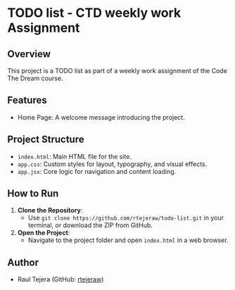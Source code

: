 # TODO list - CTD weekly work Assignment

## Overview

This project is a TODO list as part of a weekly work assignment of the Code The Dream course.

## Features

- Home Page: A welcome message introducing the project.

## Project Structure

- `index.html`: Main HTML file for the site.
- `app.css`: Custom styles for layout, typography, and visual effects.
- `app.jsx`: Core logic for navigation and content loading.

## How to Run

1. **Clone the Repository**:
   - Use `git clone https://github.com/rtejeraw/todo-list.git` in your terminal, or download the ZIP from GitHub.
2. **Open the Project**:
   - Navigate to the project folder and open `index.html` in a web browser.

## Author

- Raul Tejera (GitHub: [rtejeraw](https://github.com/rtejeraw))
